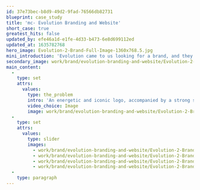 ```yaml
---
id: 37e73bec-b8d9-49d2-9fad-76566db82731
blueprint: case_study
title: 'mc- Evolution Branding and Website'
short_case: true
greatest_hits: false
updated_by: efe46a1d-e1fe-4d33-b473-6e8d699112ed
updated_at: 1635782768
hero_image: Evolution-2-Brand-Full-Image-1360x768.5.jpg
mini_introduction: 'Evolution came to us looking for a brand, and they came with an open mind and a vision, allowing us to truly understand what they wanted to achieve – one of the most important factors behind shaping brand perception.'
secondary_image: work/brand/evolution-branding-and-website/Evolution-2-Brand-Secondary-Image-896x597.jpg
main_content:
  -
    type: set
    attrs:
      values:
        type: the_problem
        intro: 'An energetic and iconic logo, accompanied by a strong suite of material and a dynamic and professional online presence has helped grow Evolution from a small start-up into a leading brand in only a short space of time – testament to a company with the confidence to build their business with a creative-led strategy. '
        video_choice: Image
        image: work/brand/evolution-branding-and-website/Evolution-2-Brand-Large-927x522-2.jpg
  -
    type: set
    attrs:
      values:
        type: slider
        images:
          - work/brand/evolution-branding-and-website/Evolution-2-Brand-Small-740x416.25-1.jpg
          - work/brand/evolution-branding-and-website/Evolution-2-Brand-Small-740x416.25-2.jpg
          - work/brand/evolution-branding-and-website/Evolution-2-Brand-Small-740x416.25-3.jpg
          - work/brand/evolution-branding-and-website/Evolution-2-Brand-Small-740x416.25-4.jpg
  -
    type: paragraph
---
```

